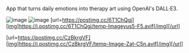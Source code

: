 App that turns daily emotions into therapy art using OpenAI's DALL·E3. 


![image](https://i.postimg.cc/6T1ChQgj/temp-Imageyus5-F5.avif)
![image](https://i.postimg.cc/CzBkrgVF/temp-Image-Zat-C5n.avif)
[url=https://postimg.cc/6T1ChQgj][img]https://i.postimg.cc/6T1ChQgj/temp-Imageyus5-F5.avif[/img][/url]

[url=https://postimg.cc/CzBkrgVF][img]https://i.postimg.cc/CzBkrgVF/temp-Image-Zat-C5n.avif[/img][/url]
